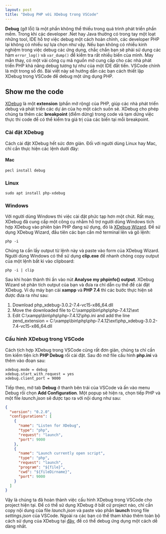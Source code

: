 ```yaml
---
layout: post
title: "Debug PHP với XDebug trong VSCode"
---
```


**Debug** (gỡ lỗi) là một phần không thể thiếu trong quá trình phát triển phần mềm. Trong khi các developer .Net hay Java thường có trong tay một loạt những tool, IDE hỗ trợ việc debug một cách hoàn chỉnh, các developer PHP lại không có nhiều sự lựa chọn như vậy. Nếu bạn không có nhiều kinh nghiệm trong việc debug các ứng dụng, chắc chắn bạn sẽ phải sử dụng các hàm `error_log()` và `var_dump()` để kiểm tra rất nhiều biến của mình. May mắn thay, có một vài công cụ mã nguồn mở cung cấp cho các nhà phát triển PHP khả năng debug tương tự như của một IDE đắt tiền. VSCode chính là một trong số đó. Bài viết này sẽ hướng dẫn các bạn cách thiết lập XDebug trong VSCode để debug một ứng dụng PHP.

## Show me the code
[XDebug](https://xdebug.org/) là một **extension** (phần mở rộng) của PHP, giúp các nhà phát triển debug và phát triển các dự án của họ một cách suôn sẻ. XDebug cho phép chúng ta thêm các **breakpoint** (điểm dừng) trong code và tạm dừng việc thực thi code để có thể kiểm tra giá trị của các biến tại mỗi breakpoint. 

### Cài đặt XDebug
Cách cài đặt XDebug hết sức đơn giản. Đối với người dùng Linux hay Mac, chỉ cần thực hiện các lệnh dưới đây:

#### Mac
~~~shell
pecl install debug
~~~

### Linux
~~~shell
sudo apt install php-xdebug
~~~

### Windows
Với người dùng Windows thì việc cài đặt phức tạp hơn một chút. Rất may, XDebug đã cung cấp một công cụ nhằm hỗ trợ người dùng Windows tích hợp XDebug vào phiên bản PHP đang sử dụng, đó là [XDebug Wizard](https://xdebug.org/wizard). Để sử dụng XDebug Wizard, đầu tiên các bạn cần mở terminal lên và gõ lệnh:
~~~shell
php -i
~~~
Chúng ta cần lấy output từ lệnh này và paste vào form của XDebug Wizard. Người dùng Windows có thể sử dụng **clip.exe** để nhanh chóng copy output của một lệnh bất kì vào clipboard:
~~~shell
php -i | clip
~~~
Sau khi hoàn thành thì ấn vào nút **Analyse my phpinfo() output**. XDebug Wizard sẽ phân tích output của bạn và đưa ra chỉ dẫn cụ thể để cài đặt XDebug. Ví dụ máy bạn cài **xampp** và **PHP 7.4** thì các bước thực hiện sẽ được đưa ra như sau:

 1. Download php_xdebug-3.0.2-7.4-vc15-x86_64.dll
 2. Move the downloaded file to C:\xampp\bin\php\php-7.4.12\ext
 3. Edit C:\xampp\bin\php\php-7.4.12\php.ini and add the line
zend_extension = C:\xampp\bin\php\php-7.4.12\ext\php_xdebug-3.0.2-7.4-vc15-x86_64.dll

### Cấu hình XDebug trong VSCode
Cách tích hợp XDebug trong VSCode cũng rất đơn giản, chúng ta chỉ cần tìm kiếm tiện ích **PHP Debug** rồi cài đặt. Sau đó mở file cấu hình **php.ini** và thêm vào đoạn sau:
```
xdebug.mode = debug
xdebug.start_with_request = yes
xdebug.client_port = 9000
```
Tiếp theo, mở tab **Debug** ở thanh bên trái của VSCode và ấn vào menu Debug rồi chọn **Add Configuration**. Một popup sẽ hiện ra, chọn tiếp PHP và một file *launch.json* sẽ được tạo ra với nội dung như sau:
~~~json
{
  "version": "0.2.0",
  "configurations": [
    {
      "name": "Listen for XDebug",
      "type": "php",
      "request": "launch",
      "port": 9000
    },
    {
      "name": "Launch currently open script",
      "type": "php",
      "request": "launch",
      "program": "${file}",
      "cwd": "${fileDirname}",
      "port": 9000
    }
  ]
}
~~~
Vậy là chúng ta đã hoàn thành việc cấu hình XDebug trong VSCode cho project hiện tại. Để có thể sử dụng XDebug ở bất cứ project nào, chỉ cần copy nội dung của file *launch.json* và paste vào phần **launch** trong file *settings.json* của VSCode. Ngoài ra các bạn có thể tham khảo thêm toàn bộ cách sử dụng của XDebug tại [đây](https://xdebug.org/docs/), để có thể debug ứng dụng một cách dễ dàng nhất.